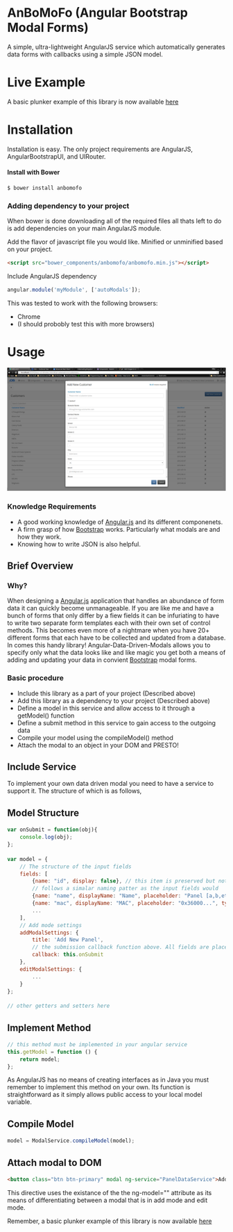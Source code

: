 # AnBoMoFo (Angular Bootstrap Modal Forms)
A simple, ultra-lightweight AngularJS service which automatically generates data forms with callbacks using a simple JSON model.

# Live Example
A basic plunker example of this library is now available [here](http://embed.plnkr.co/ETaJ3W/preview)

# Installation

Installation is easy. The only project requirements are AngularJS, AngularBootstrapUI, and UIRouter.

#### Install with Bower
```sh
$ bower install anbomofo
```

### Adding dependency to your project

When bower is done downloading all of the required files all thats left to do is add dependencies on your main AngularJS module.

Add the flavor of javascript file you would like. Minified or unminified based on your project.
```html
<script src="bower_components/anbomofo/anbomofo.min.js"></script>
```

Include AngularJS dependency
```js
angular.module('myModule', ['autoModals']);
```
This was tested to work with the following browsers:
* Chrome
* (I should probobly test this with more browsers)

# Usage

![Screenshot](readmeImages/Screenshot.png)
### Knowledge Requirements
* A good working knowledge of [Angular.js](https://angularjs.org/) and its different componenets.
* A firm grasp of how [Bootstrap](http://www.getbootstrap.com) works. Particularly what modals are and how they work.
* Knowing how to write JSON is also helpful.

## Brief Overview

### Why?

When designing a [Angular.js](https://angularjs.org/) application that handles an abundance of form data it can quickly become unmanageable. If you are like me and have a bunch of forms that only differ by a fiew fields it can be infuriating to have to write two separate form templates each with their own set of control methods. This becomes even more of a nightmare when you have 20+ different forms that each have to be collected and updated from a database. In comes this handy library! Angular-Data-Driven-Modals allows you to specify only what the data looks like and like magic you get both a means of adding and updating your data in convient [Bootstrap](http://www.getbootstrap.com) modal forms.

### Basic procedure

* Include this library as a part of your project (Described above)
* Add this library as a dependency to your project (Described above)
* Define a model in this service and allow access to it through a getModel() function
* Define a submit method in this service to gain access to the outgoing data
* Compile your model using the compileModel() method
* Attach the modal to an object in your DOM and PRESTO!

         
## Include Service
To implement your own data driven modal you need to have a service to support it. The structure of which is as follows,
         
## Model Structure
```javascript
var onSubmit = function(obj){
	console.log(obj);
};

var model = {
	// The structure of the input fields
	fields: [
		{name: "id", display: false}, // this item is preserved but not displayed
        // follows a simalar naming patter as the input fields would
		{name: "name", displayName: "Name", placeholder: "Panel [a,b,etc...]", type: "text", required: true},
		{name: "mac", displayName: "MAC", placeholder: "0x36000...", type: "text", required: true},        
        ...
	],
    // Add mode settings
	addModalSettings: {
		title: 'Add New Panel',
        // the submission callback function above. All fields are placed into a new object
		callback: this.onSubmit 
	},
	editModalSettings: {
		...
	}
};

// other getters and setters here
```
         
## Implement Method
```javascript
// this method must be implemented in your angular service
this.getModel = function () {
	return model;
};
```
As AngularJS has no means of creating interfaces as in Java you must remember to implement this method on your own. Its function is straightforward as it simply allows public access to your local model variable.
         
## Compile Model
```javascript
model = ModalService.compileModel(model);
```         

## Attach modal to DOM
```html
<button class="btn btn-primary" modal ng-service="PanelDataService">Add Panel</button>
```
This directive uses the existance of the the ng-model="" attribute as its means of differentiating between a modal that is in add mode and edit mode.


Remember, a basic plunker example of this library is now available [here](http://embed.plnkr.co/ETaJ3W/preview)
